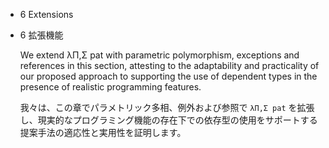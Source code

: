 - 6 Extensions
- 6 拡張機能

	We extend λΠ,Σ pat with parametric polymorphism, exceptions and references in this section, attesting to the adaptability and practicality of our proposed approach to supporting the use of dependent types in the presence of realistic programming features.

	我々は、この章でパラメトリック多相、例外および参照で `λΠ,Σ pat` を拡張し、現実的なプログラミング機能の存在下での依存型の使用をサポートする提案手法の適応性と実用性を証明します。



	
